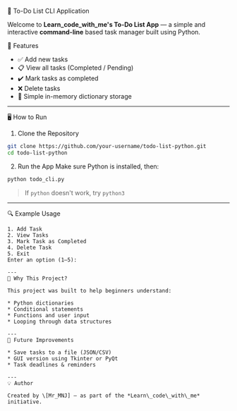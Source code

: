 📝 To-Do List CLI Application

Welcome to **Learn\_code\_with\_me's To-Do List App** — a simple and interactive **command-line** based task manager built using Python.

🚀 Features

* ✅ Add new tasks
* 📋 View all tasks (Completed / Pending)
* ✔️ Mark tasks as completed
* ❌ Delete tasks
* 💾 Simple in-memory dictionary storage

---

🖥️ How to Run

1. Clone the Repository

```bash
git clone https://github.com/your-username/todo-list-python.git
cd todo-list-python
```

2. Run the App
Make sure Python is installed, then:

```bash
python todo_cli.py
```

> If `python` doesn't work, try `python3`

---
🔍 Example Usage

```text
1. Add Task
2. View Tasks
3. Mark Task as Completed
4. Delete Task
5. Exit
Enter an option (1–5):

---
🤔 Why This Project?

This project was built to help beginners understand:

* Python dictionaries
* Conditional statements
* Functions and user input
* Looping through data structures

---
📌 Future Improvements

* Save tasks to a file (JSON/CSV)
* GUI version using Tkinter or PyQt
* Task deadlines & reminders

---
💡 Author

Created by \[Mr_MNJ] — as part of the *Learn\_code\_with\_me* initiative.

